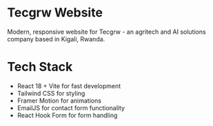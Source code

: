 # Tecgrw Website
Modern, responsive website for Tecgrw - an agritech and AI solutions company based in Kigali, Rwanda.

# Tech Stack

- React 18 + Vite for fast development
- Tailwind CSS for styling
- Framer Motion for animations
- EmailJS for contact form functionality
- React Hook Form for form handling